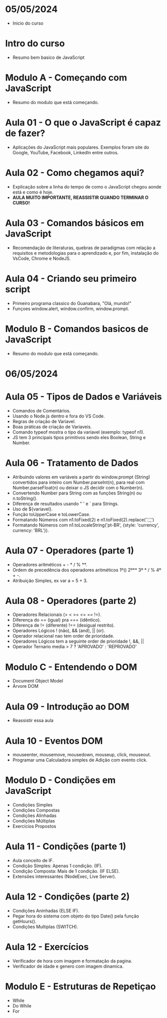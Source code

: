 # 05/05/2024
- Inicio do curso

# Intro do curso
- Resumo bem basico de JavaScript

# Modulo A - Começando com JavaScript
- Resumo do modulo que está começando.

# Aula 01 - O que o JavaScript é capaz de fazer?
- Aplicações do JavaScript mais populares. Exemplos foram site do Google, YouTube, Facebook, LinkedIn entre outros.

# Aula 02 - Como chegamos aqui?
- Explicação sobre a linha do tempo de como o JavaScript chegou aonde está e como é hoje.
- **AULA MUITO IMPORTANTE, REASSISTIR QUANDO TERMINAR O CURSO!**

# Aula 03 - Comandos básicos em JavaScript
- Recomendação de literaturas, quebras de paradigmas com relação a requisitos e metodologias para o aprendizado e, por fim, instalação do VsCode, Chrome e NodeJS.

# Aula 04 - Criando seu primeiro script
- Primeiro programa classico do Guanabara, "Olá, mundo!"
- Funçoes window.alert, window.confirm, window.prompt.

# Modulo B - Comandos basicos de JavaScript
- Resumo do modulo que está começando.

# 06/05/2024
# Aula 05 - Tipos de Dados e Variáveis
- Comandos de Comentários.
- Usando o Node.js dentro e fora do VS Code.
- Regras de criação de Variavel.
- Boas práticas de criação de Variaveis.
- Comando typeof mostra o tipo da variavel (exemplo: typeof n1).
- JS tem 3 principais tipos primitivos sendo eles Boolean, String e Number.

# Aula 06 - Tratamento de Dados
- Atribuindo valores em variáveis a partir do window.prompt (String) convertidos para inteiro com Number.parseInt(n), para real com Number.parseFloat(n) ou deixar o JS decidir com o Number(n).
- Convertendo Number para String com as funções String(n) ou n.toString().
- Diferença de resultados usando " ' e ` para Strings.
- Uso de ${variavel}.
- Função toUpperCase e toLowerCase.
- Formatando Números com n1.toFixed(2) e n1.toFixed(2).replace('.',',')
- Formatando Números com n1.toLocaleString('pt-BR', {style: 'currency', currency: 'BRL'}).

# Aula 07 - Operadores (parte 1)
- Operadores aritméticos + - * / % **.
- Ordem de precedência dos operadores aritméticos 1º() 2º** 3º * / % 4º + -.
- Atribuição Simples, ex var a = 5 + 3.

# Aula 08 - Operadores (parte 2)
- Operadores Relacionais (> < >= <= == !=).
- Diferença do == (igual) pra === (idêntico).
- Diferença de != (diferente) !== (desigual restrito).
- Operadores Lógicos ! (não), && (and), || (or).
- Operador relacional nao tem order de prioridade.
- Operadores Lógicos tem a seguinte order de prioridade !, &&, ||
- Operador Ternario media > 7 ? 'APROVADO' : 'REPROVADO'

# Modulo C - Entendendo o DOM
- Document Object Model
- Árvore DOM

# Aula 09 - Introdução ao DOM
- Reassistir essa aula

# Aula 10 - Eventos DOM
- mouseenter, mousemove, mousedown, mouseup, click, mouseout.
- Programar uma Calculadora simples de Adição com evento click.

# Modulo D - Condições em JavaScript
- Condições Simples
- Condições Compostas
- Condições Alinhadas
- Condições Múltiplas
- Exercícios Propostos

# Aula 11 - Condições (parte 1)
- Aula conceito de IF.
- Condição Simples: Apenas 1 condição. (IF).
- Condição Composta: Mais de 1 condição. (IF ELSE).
- Extensões interessantes (NodeExec, Live Server).

# Aula 12 - Condições (parte 2)
- Condições Aninhadas (ELSE IF).
- Pegar hora do sistema com objeto do tipo Date() pela função getHours().
- Condições Multiplas (SWITCH).

# Aula 12 - Exercícios  
- Verificador de hora com imagem e formatação da pagina.
- Verificador de idade e genero com imagem dinamica.

# Modulo E - Estruturas de Repetiçao
- While
- Do While
- For
